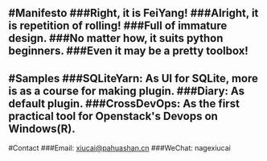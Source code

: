 #Manifesto
###Right, it is FeiYang!
###Alright, it is repetition of rolling!
###Full of immature design.
###No matter how, it suits python beginners.
###Even it may be a pretty toolbox!
---
#Samples
###SQLiteYarn: As UI for SQLite, more is as a course for making plugin.
###Diary: As default plugin.
###CrossDevOps: As the first practical tool for Openstack's Devops on Windows(R).
---
#Contact
###Email: xiucai@pahuashan.cn
###WeChat: nagexiucai
